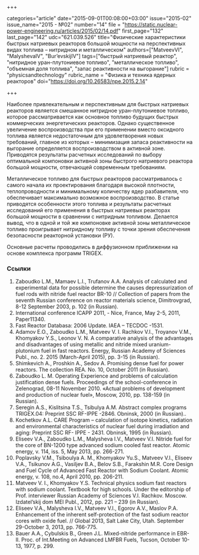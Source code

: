 +++

categories="article"
date="2015-09-01T00:08:00+03:00"
issue="2015-02"
issue_name="2015 - №02"
number="14"
file = "https://static.nuclear-power-engineering.ru/articles/2015/02/14.pdf"
first_page="132"
last_page="142"
udc="621.039.526"
title="Физические характеристики быстрых натриевых реакторов большой мощности на перспективных видах топлива – нитридном и металлическом"
authors=["MatveevVI", "MalyshevaIV", "Bur’evskijIV"]
tags=["быстрый натриевый реактор", "нитридное уран-плутониевое топливо", "металлическое топливо", "объемная доля топлива", "запас реактивности на выгорание"]
rubric = "physicsandtechnology"
rubric_name = "Физика и техника ядерных реакторов"
doi="https://doi.org/10.26583/npe.2015.2.14"

+++

Наиболее привлекательным и перспективным для быстрых натриевых реакторов является смешанное нитридное уран-плутониевое топливо, которое рассматривается как основное топливо будущих быстрых коммерческих энергетических реакторов. Однако существенное увеличение воспроизводства при его применении вместо оксидного топлива является недостаточным для удовлетворения новых требований, главное из которых – минимизация запаса реактивности на выгорание определяется воспроизводством в активной зоне. Приводятся результаты расчетных исследований по выбору оптимальной компоновки активной зоны быстрого натриевого реактора большой мощности, отвечающей современным требованиям.

Металлическое топливо для быстрых реакторов рассматривалось с самого начала их проектирования благодаря высокой плотности, теплопроводности и минимальному количеству ядер разбавителя, что обеспечивает максимально возможное воспроизводство. В статье приводятся особенности этого топлива и результаты расчетных исследований его применения в быстрых натриевых реакторах большой мощности в сравнении с нитридным топливом. Делается вывод, что в одной и той же компоновке активной зоны металлическое топливо проигрывает нитридному топливу с точки зрения обеспечения безопасности реакторной установки (РУ).

Основные расчеты проводились в диффузионном приближении на основе комплекса программ TRIGEX.

### Ссылки

1. Zaboudko L.M., Mamaev L.I., Trufanov A.A. Analysis of calculated and experimental data for possible determine the causes depressurization of fuel rods with nitride fuel reactor BR-10 // Collection of papers from the seventh Russian conference on reactor materials science, Dimitrovgrad, 8-12 September 2003, p. 102 (in Russian).
2. International conference ICAPP 2011, - Nice, France, May 2-5, 2011, Paper11340.
3. Fast Reactor Databasa: 2006 Update. IAEA – TECDOC -1531.
4. Adamov E.O., Zaboudko L.M., Matveev V. I. Rachkov V.I., Troyanov V.M., Khomyakov Y.S., Leonov V. N. A comparative analysis of the advantages and disadvantages of using metallic and nitride mixed uranium-plutonium fuel in fast reactors. Energy, Russian Academy of Sciences Publ., no. 2. 2015 (March-April 2015), pp. 3-15 (in Russian).
5. Shimkevich A., Proshkin A., Sedov A. Promising dense fuel for power reactors. The collection REA. No. 10, October 2011 (in Russian).
6. Zaboudko L. M. Operating Experience and problems of calculation justification dense fuels. Proceedings of the school-conference in Zelenograd, 08-11 November 2010. «Actual problems of development and production of nuclear fuel», Moscow, 2010, pp. 138-159 (in Russian).
7. Seregin A.S., Kislitsina T.S., Tsibulya A.M. Abstract complex programs TRIGEX.04: Preprint SSC RF-IPPE -2846. Obninsk, 2000 (in Russian)..
8. Kochetkov A.L. CARE Program – calculation of isotope kinetics, radiation and environmental characteristics of nuclear fuel during irradiation and aging: Preprint SSC RF- IPPE - 2431. Obninsk, 1995 (in Russian).
9. Eliseev V.A., Zaboudko L.M., Malysheva I.V., Matveev V.I. Nitride fuel for the core of BN-1200 type advanced sodium cooled fast reactor. Atomic energy, v. 114, iss. 5, May 2013, pp. 266-271.
10. Poplavsky V.M., Tsiboulya A. M., Khomyakov Yu.S., Matveev V.I., Eliseev V.A., Tsikunov A.G., Vasiljev B.A., Belov S.B., Farakshin M.R. Core Design and Fuel Cycle of Advanced Fast Reactor with Sodium Coolant. Atomic energy, v. 108, no.4, April 2010, pp. 206-211.
11. Matveev V. I., Khomyakov Y.S. Technical physics sodium fast reactors with sodium coolant. Textbook for high schools. Under the editorship of Prof. interviewer Russian Academy of Sciences V.I. Rachkov. Moscow. Izdatel’skij dom MEI Publ., 2012, pp. 221 – 239 (in Russian).
12. Eliseev V.А., Malysheva I.V., Matveev V.I., Egorov А.V., Maslov P.А. Enhancement of the inherent self-protection of the fast sodium reactor cores with oxide fuel. // Global 2013, Salt Lake City, Utah. September 29-October 3, 2013, pp. 766-775.
13. Bauer A.A., Cybulskis B., Green J.L. Mixed-nitride performance in EBR-II. Proc. of Int.Meeting on Advanced LMFBR Fuels, Tucson, October 10-13, 1977, p. 299.